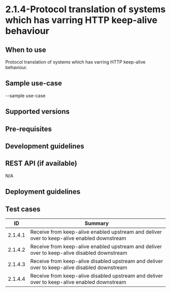 # 2.1.4-Protocol translation of systems which has varring HTTP keep-alive behaviour

## When to use
Protocol translation of systems which has varring HTTP keep-alive behaviour.

## Sample use-case
--sample use-case

## Supported versions

## Pre-requisites

## Development guidelines

## REST API (if available)
N/A

## Deployment guidelines

## Test cases

| ID | Summary |
| ------------- | ------------- |
| 2.1.4.1  | Receive from keep-alive enabled upstream and deliver over to keep-alive enabled downstream    |
| 2.1.4.2  | Receive from keep-alive enabled upstream and deliver over to keep-alive disabled downstream   |
| 2.1.4.3  | Receive from keep-alive disabled upstream and deliver over to keep-alive disabled downstream  |
| 2.1.4.4  | Receive from keep-alive disabled upstream and deliver over to keep-alive enabled downstream   |

